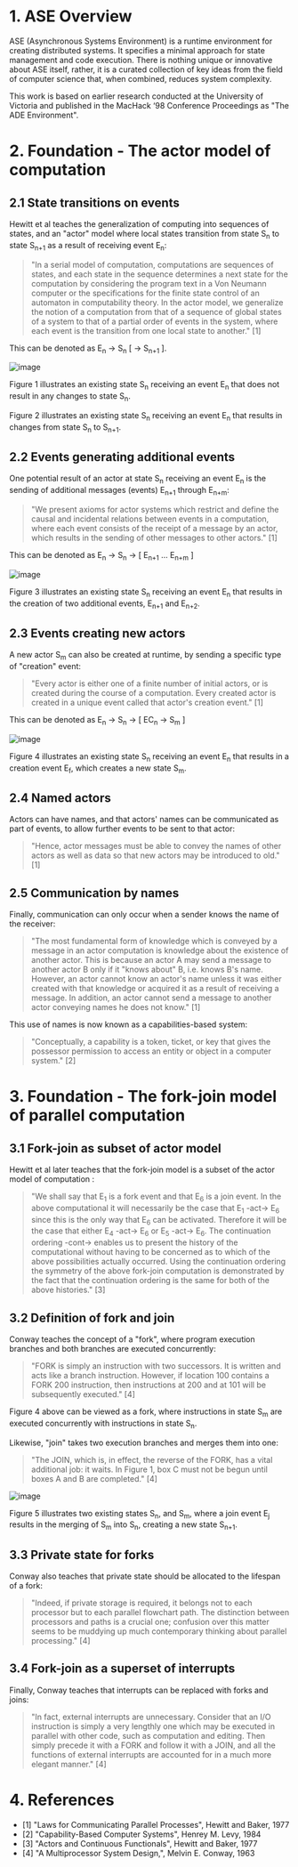 # 1. ASE Overview

ASE (Asynchronous Systems Environment) is a runtime environment for creating distributed systems. It specifies a minimal approach for state management and code execution. There is nothing unique or innovative about ASE itself, rather, it is a curated collection of key ideas from the field of computer science that, when combined, reduces system complexity.

This work is based on earlier research conducted at the University of Victoria and published in the MacHack ‘98 Conference Proceedings as "The ADE Environment".

# 2. Foundation - The actor model of computation

## 2.1 State transitions on events

Hewitt et al teaches the generalization of computing into sequences of states, and an "actor" model where local states transition from state S<sub>n</sub> to state S<sub>n+1</sub> as a result of receiving event E<sub>n</sub>:

> "In a serial model of computation, computations are sequences of states, and each state in the sequence determines a next state for the computation by considering the program text in a Von Neumann computer or the specifications for the finite state control of an automaton in computability theory. In the actor model, we generalize the notion of a computation from that of a sequence of global states of a system to that of a partial order of events in the system, where each event is the transition from one local state to another." [1]

This can be denoted as E<sub>n</sub> -> S<sub>n</sub> [ -> S<sub>n+1</sub> ].

![image](https://github.com/dslik/ase/assets/5757591/338e2a1a-849f-460d-8e9a-49e5b918683c)

Figure 1 illustrates an existing state S<sub>n</sub> receiving an event E<sub>n</sub> that does not result in any changes to state S<sub>n</sub>.

Figure 2 illustrates an existing state S<sub>n</sub> receiving an event E<sub>n</sub> that results in changes from state S<sub>n</sub> to S<sub>n+1</sub>.

## 2.2 Events generating additional events

One potential result of an actor at state S<sub>n</sub> receiving an event E<sub>n</sub> is the sending of additional messages (events) E<sub>n+1</sub> through E<sub>n+m</sub>:

> "We present axioms for actor systems which restrict and define the causal and incidental relations between events in a computation, where each event consists of the receipt of a message by an actor, which results in the sending of other messages to other actors." [1]

This can be denoted as E<sub>n</sub> -> S<sub>n</sub> -> [ E<sub>n+1</sub> ... E<sub>n+m</sub> ]

![image](https://github.com/dslik/ase/assets/5757591/62d918f3-c22f-4533-b5ec-15380144f216)

Figure 3 illustrates an existing state S<sub>n</sub> receiving an event E<sub>n</sub> that results in the creation of two additional events, E<sub>n+1</sub> and E<sub>n+2</sub>.

## 2.3 Events creating new actors

A new actor S<sub>m</sub> can also be created at runtime, by sending a specific type of "creation" event:

> "Every actor is either one of a finite number of initial actors, or is created during the course of a computation. Every created actor is created in a unique event called that actor's creation event." [1]

This can be denoted as E<sub>n</sub> -> S<sub>n</sub> -> [ EC<sub>n</sub> -> S<sub>m</sub> ]

![image](https://github.com/dslik/ase/assets/5757591/1c75507e-21cb-4ba1-b447-eec5d83ab81a)

Figure 4 illustrates an existing state S<sub>n</sub> receiving an event E<sub>n</sub> that results in a creation event E<sub>f</sub>, which creates a new state S<sub>m</sub>.

## 2.4 Named actors

Actors can have names, and that actors' names can be communicated as part of events, to allow further events to be sent to that actor:

> "Hence, actor messages must be able to convey the names of other actors as well as data so that new actors may be introduced to old." [1]

## 2.5 Communication by names

Finally, communication can only occur when a sender knows the name of the receiver:

> "The most fundamental form of knowledge which is conveyed by a message in an actor computation is knowledge about the existence of another actor. This is because an actor A may send a message to another actor B only if it "knows about" B, i.e. knows B's name. However, an actor cannot know an actor's name unless it was either created with that knowledge or acquired it as a result of receiving a message. In addition, an actor cannot send a message to another actor conveying names he does not know." [1]

This use of names is now known as a capabilities-based system:

> "Conceptually, a capability is a token, ticket, or key that gives the possessor permission to access an entity or object in a computer system." [2]

# 3. Foundation - The fork-join model of parallel computation

## 3.1 Fork-join as subset of actor model

Hewitt et al later teaches that the fork-join model is a subset of the actor model of computation :

> "We shall say that E<sub>1</sub> is a fork event and that E<sub>6</sub> is a join event. In the above computational it will necessarily be the case that E<sub>1</sub> -act-> E<sub>6</sub> since this is the only way that E<sub>6</sub> can be activated. Therefore it will be the case that either E<sub>4</sub> -act-> E<sub>6</sub> or E<sub>5</sub> -act-> E<sub>6</sub>. The continuation ordering -cont-> enables us to present the history of the computational without having to be concerned as to which of the above possibilities actually occurred. Using the continuation ordering the symmetry of the above fork-join computation is demonstrated by the fact that the continuation ordering is the same for both of the above histories." [3]

## 3.2 Definition of fork and join

Conway teaches the concept of a "fork", where program execution branches and both branches are executed concurrently:

> "FORK is simply an instruction with two successors. It is written and acts like a branch instruction. However, if location 100 contains a FORK 200 instruction, then instructions at 200 and at 101 will be subsequently executed." [4]

Figure 4 above can be viewed as a fork, where instructions in state S<sub>m</sub> are executed concurrently with instructions in state S<sub>n</sub>.

Likewise, "join" takes two execution branches and merges them into one:

> "The JOIN, which is, in effect, the reverse of the FORK, has a vital additional job: it waits. In Figure 1, box C must not be begun until boxes A and B are completed." [4]

![image](https://github.com/dslik/ase/assets/5757591/aadf8e75-e5d4-4e5b-b54a-f8edeeb43ac0)

Figure 5 illustrates two existing states S<sub>n</sub>, and S<sub>m</sub>, where a join event E<sub>j</sub> results in the merging of S<sub>m</sub> into S<sub>n</sub>, creating a new state S<sub>n+1</sub>.

## 3.3 Private state for forks

Conway also teaches that private state should be allocated to the lifespan of a fork:

> "Indeed, if private storage is required, it belongs not to each processor but to each parallel flowchart path. The distinction between processors and paths is a crucial one; confusion over this matter seems to be muddying up much contemporary thinking about parallel processing." [4]

## 3.4 Fork-join as a superset of interrupts

Finally, Conway teaches that interrupts can be replaced with forks and joins:

> "In fact, external interrupts are unnecessary. Consider that an I/O instruction is simply a very lengthly one which may be executed in parallel with other code, such as computation and editing. Then simply precede it with a FORK and follow it with a JOIN, and all the functions of external interrupts are accounted for in a much more elegant manner." [4]

# 4. References

- [1] "Laws for Communicating Parallel Processes", Hewitt and Baker, 1977
- [2] "Capability-Based Computer Systems", Henrey M. Levy, 1984
- [3] "Actors and Continuous Functionals", Hewitt and Baker, 1977
- [4] "A Multiprocessor System Design,", Melvin E. Conway, 1963
